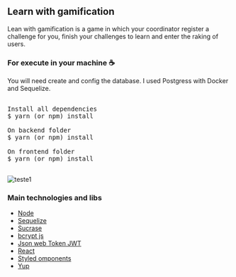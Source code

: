 ## Learn with gamification
Lean with gamification is a game in which your coordinator register a challenge for you, finish your challenges to learn and enter the raking of users.

### For execute in your machine ☕

You will need create and config the database. I used Postgress with Docker and Sequelize.

<pre>

Install all dependencies
$ yarn (or npm) install

On backend folder
$ yarn (or npm) install

On frontend folder
$ yarn (or npm) install

</pre>

![teste1](https://user-images.githubusercontent.com/28275815/95516916-6342d200-0996-11eb-8491-6b65cea13a1a.png)

### Main technologies and libs
<ul>
  <li><a href="https://nodejs.org/en/">Node</a></li>
  <li><a href="https://sequelize.org/">Sequelize</a></li>
  <li><a href="https://github.com/alangpierce/sucrase">Sucrase</a></li>
  <li><a href="https://www.npmjs.com/package/bcryptjs">bcrypt js</a></li>
  <li><a href="https://github.com/auth0/node-jsonwebtoken">Json web Token JWT</a></li>
  <li><a href="https://reactjs.org/">React</a></li>
  <li><a href="https://styled-components.com/">Styled omponents</a></li>
  <li><a href="https://github.com/jquense/yup">Yup</a></li>
<ul>

